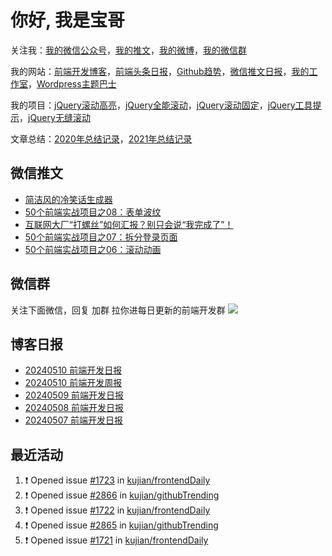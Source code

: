 
# 你好, 我是宝哥

关注我：[我的微信公众号](https://open.weixin.qq.com/qr/code?username=caibaojian_com)，[我的推文](https://weixin.qdkfweb.cn/)，[我的微博](https://weibo.com/kujian)，[我的微信群](https://qdkfweb.cn/go/weixinqun)

我的网站：[前端开发博客](https://qdkfweb.cn/)，[前端头条日报](https://toutiao.qdkfweb.cn/)，[Github趋势](https://github.qdkfweb.cn/)，[微信推文日报](https://weixin.qdkfweb.cn/)，[我的工作室](https://diy.qdkfweb.cn/)，[Wordpress主题巴士](https://wp.qdkfweb.cn/)

我的项目：[jQuery滚动高亮](https://github.com/kujian/scrollHighlight)，[jQuery全能滚动](https://github.com/kujian/power-slider)，[jQuery滚动固定](https://github.com/kujian/scrollfix)，[jQuery工具提示](https://github.com/kujian/tooltip)，[jQuery无缝滚动](http://github.com/kujian/scrollForever)

文章总结：[2020年总结记录](https://mp.weixin.qq.com/s/u0YW8BFWYLquVauhHrkSMQ)，[2021年总结记录](https://mp.weixin.qq.com/s/zMnxIpxMdDrIyuLxHRnSPw)


## 微信推文

<!-- BLOG-POST-LIST:START -->
- [简洁风的冷笑话生成器](https://weixin.qdkfweb.cn/44556.html)
- [50个前端实战项目之08：表单波纹](https://weixin.qdkfweb.cn/44359.html)
- [互联网大厂“打螺丝”如何汇报？别只会说“我完成了”！](https://weixin.qdkfweb.cn/44276.html)
- [50个前端实战项目之07：拆分登录页面](https://weixin.qdkfweb.cn/44275.html)
- [50个前端实战项目之06：滚动动画](https://weixin.qdkfweb.cn/44277.html)
<!-- BLOG-POST-LIST:END -->

## 微信群
关注下面微信，回复 加群 拉你进每日更新的前端开发群
![](https://pic.qdkfweb.cn/uploads/2023/11/weixin.png)

## 博客日报

<!-- DAILY:START -->
- [20240510 前端开发日报](https://qdkfweb.cn/fe-daily-20240510.html)
- [20240510 前端开发周报](https://qdkfweb.cn/fe-weekly-20240510.html)
- [20240509 前端开发日报](https://qdkfweb.cn/fe-daily-20240509.html)
- [20240508 前端开发日报](https://qdkfweb.cn/fe-daily-20240508.html)
- [20240507 前端开发日报](https://qdkfweb.cn/fe-daily-20240507.html)
<!-- DAILY:END -->


## 最近活动

<!--START_SECTION:activity-->
1. ❗ Opened issue [#1723](https://github.com/kujian/frontendDaily/issues/1723) in [kujian/frontendDaily](https://github.com/kujian/frontendDaily)
2. ❗ Opened issue [#2866](https://github.com/kujian/githubTrending/issues/2866) in [kujian/githubTrending](https://github.com/kujian/githubTrending)
3. ❗ Opened issue [#1722](https://github.com/kujian/frontendDaily/issues/1722) in [kujian/frontendDaily](https://github.com/kujian/frontendDaily)
4. ❗ Opened issue [#2865](https://github.com/kujian/githubTrending/issues/2865) in [kujian/githubTrending](https://github.com/kujian/githubTrending)
5. ❗ Opened issue [#1721](https://github.com/kujian/frontendDaily/issues/1721) in [kujian/frontendDaily](https://github.com/kujian/frontendDaily)
<!--END_SECTION:activity-->
